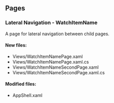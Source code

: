 ﻿## Pages

<!--{[{-->
### Lateral Navigation - WatchItemName
A page for lateral navigation between child pages.
#### New files:
* Views/WatchItemNamePage.xaml
* Views/WatchItemNamePage.xaml.cs
* Views/WatchItemNameSecondPage.xaml
* Views/WatchItemNameSecondPage.xaml.cs
#### Modified files:
* AppShell.xaml
<!--}]}-->